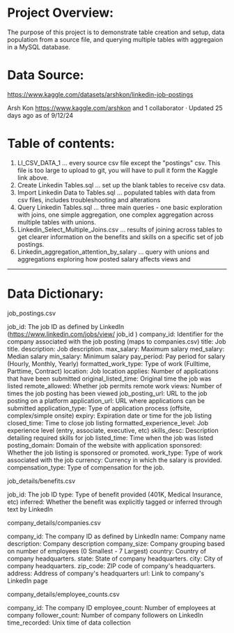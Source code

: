 # Project Overview: 

The purpose of this project is to demonstrate table creation and setup, data population from a source file, and querying multiple tables with aggregaion in a MySQL database. 


# Data Source: 

https://www.kaggle.com/datasets/arshkon/linkedin-job-postings

Arsh Kon <https://www.kaggle.com/arshkon> and 1 collaborator · Updated 25 days ago as of 9/12/24

# Table of contents: 

1. LI_CSV_DATA_1 ...  every source csv file except the "postings" csv. This file is too large to upload to git, you will have to pull it form the Kaggle link above. 
2. Create Linkedin Tables.sql ... set up the blank tables to receive csv data.  
3. Import Linkedin Data to Tables.sql ... populated tables with data from csv files, includes troubleshooting and alterations
4. Query Linkedin Tables.sql ... three main queries - one basic exploration with joins, one simple aggregation, one complex aggregation across multiple tables with unions. 
5. Linkedin_Select_Multiple_Joins.csv ... results of joining across tables to get clearer information on the benefits and skills on a specific set of job postings. 
6. Linkedin_aggregation_attention_by_salary ... query with unions and aggregations exploring how posted salary affects views and 

---

# Data Dictionary: 

job_postings.csv

job_id: The job ID as defined by LinkedIn (https://www.linkedin.com/jobs/view/ job_id )
company_id: Identifier for the company associated with the job posting (maps to companies.csv)
title: Job title.
description: Job description.
max_salary: Maximum salary
med_salary: Median salary
min_salary: Minimum salary
pay_period: Pay period for salary (Hourly, Monthly, Yearly)
formatted_work_type: Type of work (Fulltime, Parttime, Contract)
location: Job location
applies: Number of applications that have been submitted
original_listed_time: Original time the job was listed
remote_allowed: Whether job permits remote work
views: Number of times the job posting has been viewed
job_posting_url: URL to the job posting on a platform
application_url: URL where applications can be submitted
application_type: Type of application process (offsite, complex/simple onsite)
expiry: Expiration date or time for the job listing
closed_time: Time to close job listing
formatted_experience_level: Job experience level (entry, associate, executive, etc)
skills_desc: Description detailing required skills for job
listed_time: Time when the job was listed
posting_domain: Domain of the website with application
sponsored: Whether the job listing is sponsored or promoted.
work_type: Type of work associated with the job
currency: Currency in which the salary is provided.
compensation_type: Type of compensation for the job.
‎

job_details/benefits.csv

job_id: The job ID
type: Type of benefit provided (401K, Medical Insurance, etc)
inferred: Whether the benefit was explicitly tagged or inferred through text by LinkedIn
‎

company_details/companies.csv

company_id: The company ID as defined by LinkedIn
name: Company name
description: Company description
company_size: Company grouping based on number of employees (0 Smallest - 7 Largest)
country: Country of company headquarters.
state: State of company headquarters.
city: City of company headquarters.
zip_code: ZIP code of company's headquarters.
address: Address of company's headquarters
url: Link to company's LinkedIn page
‎

company_details/employee_counts.csv

company_id: The company ID
employee_count: Number of employees at company
follower_count: Number of company followers on LinkedIn
time_recorded: Unix time of data collection